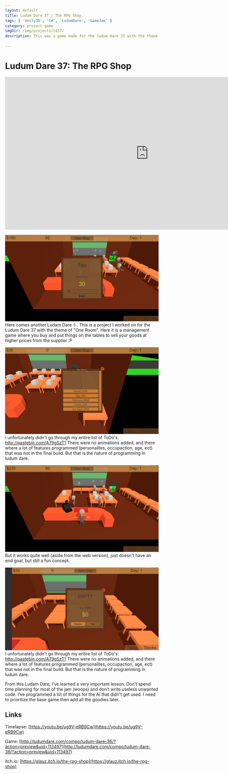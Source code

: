 ```yaml
---
layout: default
title: Ludum Dare 37 | The RPG Shop
tags: [ 'Unity3D', 'C#', 'LudumDare', 'GameJam' ]
category: project game
imgDir: /img/projects/ld37/
description: This was a game made for the ludum dare 37 with the theme "Small Room". Since I lacked the 3D modeling skills at the time I wanted to work on a game that was programming heavy. I love RPG's so what if instead of being that hero in your typically fantasy game, instead you were the shop keeper for the heroes and NPC's. 

---
```



Ludum Dare 37:  The RPG Shop
================

<iframe width="940" height="500" src="https://www.youtube-nocookie.com/embed/ug9V-eRB9Cw?rel=0&amp;showinfo=0" frameborder="0" allowfullscreen></iframe>

<div class="content-spacing"></div>
<div class="content-spacing"></div>

![Picture](/img/projects/ld37/1.png)
Here comes another Ludam Dare :) . This is a project I worked on for the Ludum Dare 37 with the theme of "One Room". Here it is a management game where you buy and put things on the tables to sell your goods at higher prices from the supplier :P

![Picture](/img/projects/ld37/2.png)
I unfortunately didn't go through my entire list of ToDo's: http://pastebin.com/A79gSzT1 There were no animations added, and there where a lot of features programmed (personalites, occupaction, age, ect) that was not in the final build. But that is the nature of programming in ludum dare.

![Picture](/img/projects/ld37/3.png)
But it works quite well (aside from the web version), just doesn't have an end goal, but still a fun concept.

![Picture](/img/projects/ld37/4.png)
I unfortunately didn't go through my entire list of ToDo's: http://pastebin.com/A79gSzT1 There were no animations added, and there where a lot of features programmed (personalites, occupaction, age, ect) that was not in the final build. But that is the nature of programming in ludum dare.

From this Ludam Dare, I've learned a very important lesson. Don't spend time planning for most of the jam (woops) and don't write useless unwanted code. I've programmed a lot of things for the AI that didn't get used. I need to prioritize the base game then add all the goodies later. 


Links
-----

Timelapse: [https://youtu.be/ug9V-eRB9Cw](https://youtu.be/ug9V-eRB9Cw)

Game: [http://ludumdare.com/compo/ludum-dare-36/?action=preview&uid=113497](http://ludumdare.com/compo/ludum-dare-36/?action=preview&uid=113497)

itch.io: [https://glauz.itch.io/the-rpg-shop](https://glauz.itch.io/the-rpg-shop)
